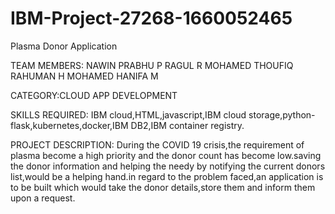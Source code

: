 # IBM-Project-27268-1660052465
Plasma Donor Application

TEAM MEMBERS:
 NAWIN PRABHU P
 RAGUL R
 MOHAMED THOUFIQ RAHUMAN H
 MOHAMED HANIFA M
 
 CATEGORY:CLOUD APP DEVELOPMENT
 
 SKILLS REQUIRED:
 IBM cloud,HTML,javascript,IBM cloud storage,python-flask,kubernetes,docker,IBM DB2,IBM container registry.
 
 PROJECT DESCRIPTION:
    During the COVID 19 crisis,the requirement of plasma become a high priority and the donor count has become low.saving the donor information and helping the needy by notifying the current donors list,would be a helping hand.in regard to the problem faced,an application is to be built which would take the donor details,store them and inform them upon a request.
    
    
    

